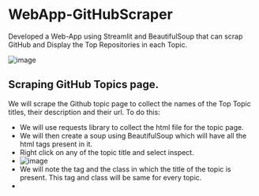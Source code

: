 # WebApp-GitHubScraper
Developed a Web-App using Streamlit and BeautifulSoup that can scrap GitHub and Display the Top Repositories in each Topic.

![image](https://user-images.githubusercontent.com/96365389/167301961-c08dd5cf-1f55-4711-ba6b-1505e192c21d.png)

## Scraping GitHub Topics page.
We will scrape the Github topic page to collect the names of the Top Topic titles, their description and their url.
To do this:
- We will use requests library to collect the html file for the topic page.
- We will then create a soup using BeautifulSoup which will have all the html tags present in it.
- Right click on any of the topic title and select inspect.
- ![image](https://user-images.githubusercontent.com/96365389/167302313-ecbe1bf6-eb8c-4308-b19e-7da9fd0ed8ea.png)
- We will note the tag and the class in which the title of the topic is present. This tag and class will be same for every topic.
- 
